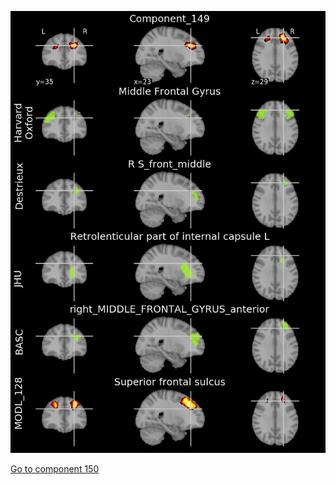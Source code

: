 


![149](preliminary/149.jpg "Component 149")

[Go to component 150](https://parietal-inria.github.io/MODL_atlas/512/150 "Component 150")